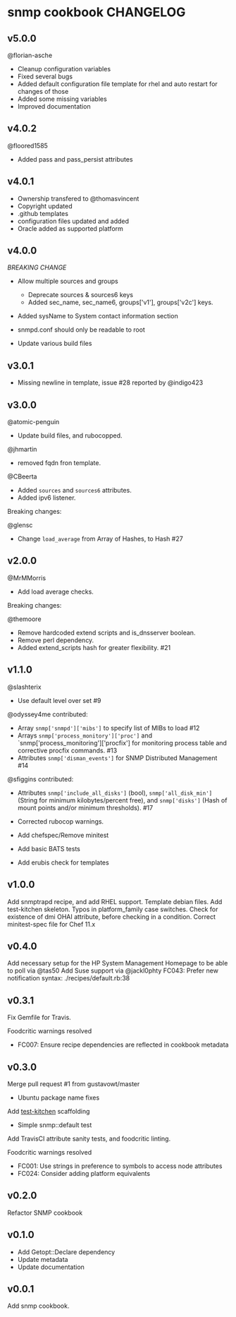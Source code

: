 snmp cookbook CHANGELOG
=======================
v5.0.0
------
@florian-asche
* Cleanup configuration variables
* Fixed several bugs
* Added default configuration file template for rhel and auto restart for changes of those
* Added some missing variables
* Improved documentation

v4.0.2
------
@floored1585
* Added pass and pass_persist attributes

v4.0.1
------
* Ownership transfered to @thomasvincent
* Copyright updated
* .github templates
* configuration files updated and added
* Oracle added as supported platform

v4.0.0
------
  *BREAKING CHANGE*
  * Allow multiple sources and groups
    - Deprecate sources & sources6 keys
    - Added sec_name, sec_name6, groups['v1'], groups['v2c'] keys.

  * Added sysName to System contact information section
  * snmpd.conf should only be readable to root
  * Update various build files

v3.0.1
------
  * Missing newline in template, issue #28 reported by @indigo423

v3.0.0
------
  @atomic-penguin
  * Update build files, and rubocopped.

  @jhmartin
  * removed fqdn fron template.

  @CBeerta
  * Added `sources` and `sources6` attributes.
  * Added ipv6 listener.

Breaking changes:

  @glensc
  * Change `load_average` from Array of Hashes, to Hash #27

v2.0.0
------
  @MrMMorris
  * Add load average checks.

Breaking changes:

  @themoore
  * Remove hardcoded extend scripts and is_dnsserver boolean.
  * Remove perl dependency.
  * Added extend_scripts hash for greater flexibility. #21

v1.1.0
------
  @slashterix
  * Use default level over set #9

  @odyssey4me contributed:
  * Array `snmp['snmpd']['mibs']` to specify list of MIBs to load #12
  * Arrays `snmp['process_monitory']['proc']` and `snmp['process_monitoring']['procfix']
    for monitoring process table and corrective procfix commands. #13
  * Attributes `snmp['disman_events']` for SNMP Distributed Management #14

  @sfiggins contributed:
  * Attributes `snmp['include_all_disks']` (bool),
    `snmp['all_disk_min']` (String for minimum kilobytes/percent free),
    and `snmp['disks']` (Hash of mount points and/or minimum thresholds). #17

  * Corrected rubocop warnings.
  * Add chefspec/Remove minitest
  * Add basic BATS tests
  * Add erubis check for templates

v1.0.0
------
  Add snmptrapd recipe, and add RHEL support.
  Template debian files.
  Add test-kitchen skeleton.
  Typos in platform_family case switches.
  Check for existence of dmi OHAI attribute, before checking in a condition.
  Correct minitest-spec file for Chef 11.x

v0.4.0
------
  Add necessary setup for the HP System Management Homepage to be able to poll via @tas50
  Add Suse support via @jackl0phty
  FC043: Prefer new notification syntax: ./recipes/default.rb:38

v0.3.1
------
Fix Gemfile for Travis.

Foodcritic warnings resolved

* FC007: Ensure recipe dependencies are reflected in cookbook metadata

v0.3.0
------
Merge pull request #1 from gustavowt/master

* Ubuntu package name fixes

Add [test-kitchen](https://github.com/opscode/test-kitchen) scaffolding

* Simple snmp::default test

Add TravisCI attribute sanity tests, and foodcritic linting.

Foodcritic warnings resolved

* FC001: Use strings in preference to symbols to access node attributes
* FC024: Consider adding platform equivalents

v0.2.0
------
Refactor SNMP cookbook

v0.1.0
------
* Add Getopt::Declare dependency
* Update metadata
* Update documentation

v0.0.1
------
Add snmp cookbook.
